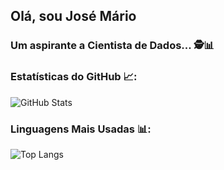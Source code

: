 ## Olá, sou José Mário

### Um aspirante a Cientista de Dados... 🕵️📊

### Estatísticas do GitHub 📈: 
![GitHub Stats](https://github-readme-stats.vercel.app/api?username=MarioJOP&show_icons=true&theme=tokyonight)


### Linguagens Mais Usadas 📊:

![Top Langs](https://github-readme-stats.vercel.app/api/top-langs/?username=MarioJOP&layout=compact&theme=tokyonight)
